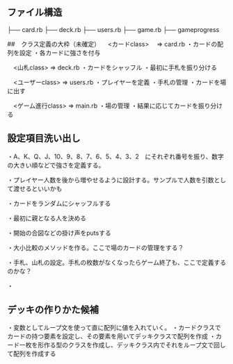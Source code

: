 ## ファイル構造
├── card.rb
├── deck.rb
├── users.rb
├── game.rb
├── gameprogress

##　クラス定義の大枠（未確定）
　<カードclass>　 => card.rb
・カードの配列を設定
・各カードに強さを付与

　<山札class> => deck.rb
・カードをシャッフル
・最初に手札を振り分ける

　<ユーザーclass> => users.rb
・プレイヤーを定義
・手札の管理
・カードを場に出す

　<ゲーム進行class> => main.rb
・場の管理
・結果に応じてカードを振り分ける


## 設定項目洗い出し

・A、K、Q、J、10、9、8、7、6、5、4、3、2　にそれぞれ番号を振り、数字の大きい順などで強さを定義する。

・プレイヤー人数を後から増やせるように設計する。サンプルで人数を引数として渡せるといいかも

・カードをランダムにシャッフルする

・最初に親となる人を決める

・開始の合図などの掛け声をputsする

・大小比較のメソッドを作る。ここで場のカードの管理をする？

・手札、山札の設定。手札の枚数がなくなったらゲーム終了も、ここで定義するのかな？

・

## デッキの作りかた候補
・変数としてループ文を使って直に配列に値を入れていく。
・カードクラスでカードの持つ要素を設定し、その要素を用いてデッキクラスで配列を作成
・カード一枚を形作る型のクラスを作成し、デッキクラス内でそれをループ文で回して配列を作成する